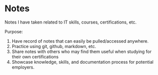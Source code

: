 # Notes
Notes I have taken related to IT skills, courses, certifications, etc. 

Purpose: 
1. Have record of notes that can easily be pulled/accessed anywhere.
2. Practice using git, github, markdown, etc.
3. Share notes with others who may find them useful when studying for their own certifications
4. Showcase knowledge, skills, and documentation process for potential employers.

